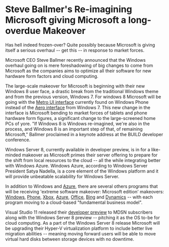 # Steve Ballmer's Re-imagining Microsoft giving Microsoft a long-overdue Makeover

Has hell indeed frozen-over? Quite possibly because Microsoft is giving itself a serious overhaul -- get this -- in response to market forces. 

Microsoft CEO Steve Ballmer recently announced that the Windows overhaul going on is mere foreshadowing of big changes to come from Microsoft as the companies aims to optimize all their software for new hardware form factors and cloud computing. 

The large-scale makeover for Microsoft is beginning with their new Windows 8 user face, a drastic break from the traditional Windows theme and from the previous version, Windows 7. For windows 8 Microsoft will be going with the <a href="http://en.wikipedia.org/wiki/Metro_(design_language)">Metro UI interface</a> currently found on Windows Phone instead of the <a href="http://en.wikipedia.org/wiki/Windows_Aero">Aero interface</a> from Windows 7. This new change in the interface is Microsoft bending to market forces of tablets and phone hardware form figures, a significant change to the large-screened home PCs of yore. "If Windows 8 is Windows re-imagined, we're also in the process, and Windows 8 is an important step of that, of remaining Microsoft," Ballmer proclaimed in a keynote address at the BUILD developer conference.

Windows Server 8, currently available in developer preview, is in for a like-minded makeover as Microsoft primes their server offering to prepare for the shift from local resources to the cloud -- all the while integrating better with Windows Azure. Windows Azure, according to Windows Server President Satya Nadella, is a core element of the Windows platform and it will provide unbeatable scalability for Windows Server. 

In addition to Windows and <a href="http://www.microsoft.com/windowsazure/">Azure</a>, there are several others programs that will be receiving 'extreme software makeover: Microsoft edition' makeovers: <a href="http://windows.microsoft.com/">Windows</a>, <a href="http://www.microsoft.com/windowsphone/">Phone</a>, <a href="http://www.xbox.com/">Xbox</a>, <a href="http://www.microsoft.com/windowsazure/">Azure</a>, <a href="http://office.microsoft.com/">Office</a>, <a href="http://www.bing.com/">Bing</a> and <a href="http://www.microsoft.com/dynamics/">Dynamics</a> -- with each program moving to a cloud-based "fundamental business model".

Visual Studio 11 released their <a href="http://www.microsoft.com/download/en/details.aspx?id=27543">developer preview</a> to MDSN subscribers along with the Windows Server 8 preview -- pitching it as the OS to-be for cloud computing. As a part of the Windows Server 8 release Microsoft will be upgrading their Hyper-V virtualization platform to include better live migration abilities -- meaning moving forward users will be able to move virtual hard disks between storage devices with no downtime.
